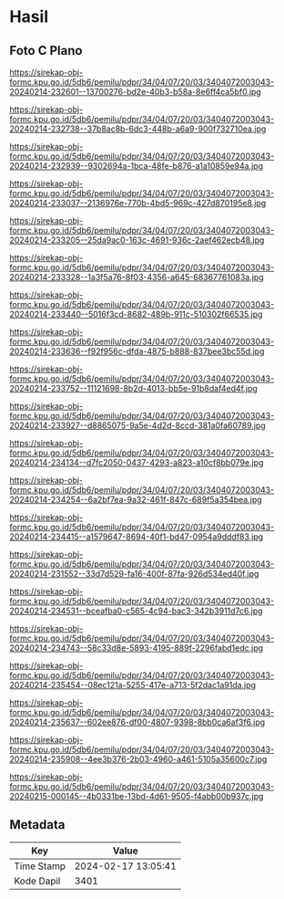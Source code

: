 # Hasil

## Foto C Plano

https://sirekap-obj-formc.kpu.go.id/5db6/pemilu/pdpr/34/04/07/20/03/3404072003043-20240214-232601--13700276-bd2e-40b3-b58a-8e6ff4ca5bf0.jpg

https://sirekap-obj-formc.kpu.go.id/5db6/pemilu/pdpr/34/04/07/20/03/3404072003043-20240214-232738--37b8ac8b-6dc3-448b-a6a9-900f732710ea.jpg

https://sirekap-obj-formc.kpu.go.id/5db6/pemilu/pdpr/34/04/07/20/03/3404072003043-20240214-232939--9302694a-1bca-48fe-b876-a1a10859e94a.jpg

https://sirekap-obj-formc.kpu.go.id/5db6/pemilu/pdpr/34/04/07/20/03/3404072003043-20240214-233037--2136976e-770b-4bd5-969c-427d870195e8.jpg

https://sirekap-obj-formc.kpu.go.id/5db6/pemilu/pdpr/34/04/07/20/03/3404072003043-20240214-233205--25da9ac0-163c-4691-936c-2aef462ecb48.jpg

https://sirekap-obj-formc.kpu.go.id/5db6/pemilu/pdpr/34/04/07/20/03/3404072003043-20240214-233328--1a3f5a76-8f03-4356-a645-68367761083a.jpg

https://sirekap-obj-formc.kpu.go.id/5db6/pemilu/pdpr/34/04/07/20/03/3404072003043-20240214-233440--5016f3cd-8682-489b-911c-510302f66535.jpg

https://sirekap-obj-formc.kpu.go.id/5db6/pemilu/pdpr/34/04/07/20/03/3404072003043-20240214-233636--f92f956c-dfda-4875-b888-837bee3bc55d.jpg

https://sirekap-obj-formc.kpu.go.id/5db6/pemilu/pdpr/34/04/07/20/03/3404072003043-20240214-233752--11121698-8b2d-4013-bb5e-91b8daf4ed4f.jpg

https://sirekap-obj-formc.kpu.go.id/5db6/pemilu/pdpr/34/04/07/20/03/3404072003043-20240214-233927--d8865075-9a5e-4d2d-8ccd-381a0fa60789.jpg

https://sirekap-obj-formc.kpu.go.id/5db6/pemilu/pdpr/34/04/07/20/03/3404072003043-20240214-234134--d7fc2050-0437-4293-a823-a10cf8bb079e.jpg

https://sirekap-obj-formc.kpu.go.id/5db6/pemilu/pdpr/34/04/07/20/03/3404072003043-20240214-234254--6a2bf7ea-9a32-461f-847c-689f5a354bea.jpg

https://sirekap-obj-formc.kpu.go.id/5db6/pemilu/pdpr/34/04/07/20/03/3404072003043-20240214-234415--a1579647-8694-40f1-bd47-0954a9dddf83.jpg

https://sirekap-obj-formc.kpu.go.id/5db6/pemilu/pdpr/34/04/07/20/03/3404072003043-20240214-231552--33d7d529-fa16-400f-87fa-926d534ed40f.jpg

https://sirekap-obj-formc.kpu.go.id/5db6/pemilu/pdpr/34/04/07/20/03/3404072003043-20240214-234531--bceafba0-c565-4c94-bac3-342b3911d7c6.jpg

https://sirekap-obj-formc.kpu.go.id/5db6/pemilu/pdpr/34/04/07/20/03/3404072003043-20240214-234743--58c33d8e-5893-4195-889f-2296fabd1edc.jpg

https://sirekap-obj-formc.kpu.go.id/5db6/pemilu/pdpr/34/04/07/20/03/3404072003043-20240214-235454--08ec121a-5255-417e-a713-5f2dac1a91da.jpg

https://sirekap-obj-formc.kpu.go.id/5db6/pemilu/pdpr/34/04/07/20/03/3404072003043-20240214-235637--602ee876-df00-4807-9398-8bb0ca6af3f6.jpg

https://sirekap-obj-formc.kpu.go.id/5db6/pemilu/pdpr/34/04/07/20/03/3404072003043-20240214-235908--4ee3b376-2b03-4960-a461-5105a35600c7.jpg

https://sirekap-obj-formc.kpu.go.id/5db6/pemilu/pdpr/34/04/07/20/03/3404072003043-20240215-000145--4b0331be-13bd-4d61-9505-f4abb00b937c.jpg


## Metadata

| Key        | Value               |
| ---------- | ------------------- |
| Time Stamp | 2024-02-17 13:05:41 |
| Kode Dapil | 3401                |



